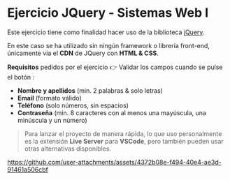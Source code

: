 # Ejercicio JQuery - Sistemas Web I

Este ejercicio tiene como finalidad hacer uso de la biblioteca [jQuery](https://jquery.com/).

En este caso se ha utilizado sin ningún framework o librería front-end, únicamente via el **CDN** de JQuery con **HTML & CSS**.

**Requisitos** pedidos por el ejercicio 👉 Validar los campos cuando se pulse el botón :
- **Nombre y apellidos** (min. 2 palabras & solo letras)
- **Email** (formato válido)
- **Teléfono** (solo números, sin espacios)
- **Contraseña** (min. 8 caracteres con al menos una mayúscula, una minúscula y un número)

> Para lanzar el proyecto de manera rápida, lo que uso personalmente es la extensión **Live Server** para **VSCode**, pero también pueden usar otras alternativas disponibles.

https://github.com/user-attachments/assets/4372b08e-f494-40e4-ae3d-91461a506cbf
